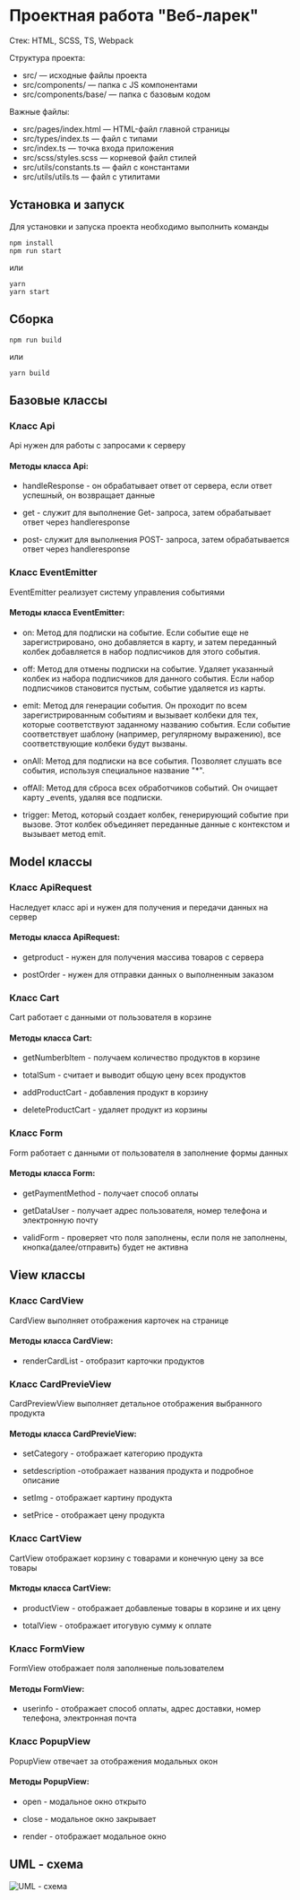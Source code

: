 # Проектная работа "Веб-ларек"

Стек: HTML, SCSS, TS, Webpack

Структура проекта:
- src/ — исходные файлы проекта
- src/components/ — папка с JS компонентами
- src/components/base/ — папка с базовым кодом

Важные файлы:
- src/pages/index.html — HTML-файл главной страницы
- src/types/index.ts — файл с типами
- src/index.ts — точка входа приложения
- src/scss/styles.scss — корневой файл стилей
- src/utils/constants.ts — файл с константами
- src/utils/utils.ts — файл с утилитами

## Установка и запуск
Для установки и запуска проекта необходимо выполнить команды

```
npm install
npm run start
```

или

```
yarn
yarn start
```
## Сборка

```
npm run build
```

или

```
yarn build
```


## Базовые классы 


### Класс Api  
Api нужен для работы с запросами к серверу

#### Методы класса Api:

- handleResponse - он обрабатывает ответ от сервера, если ответ успешный, он возвращает данные 

- get - служит для выполнение Get- запроса, затем обрабатывает ответ через handleresponse

- post- служит для выполнения POST- запроса, затем обрабатывается ответ через handleresponse


### Класс EventEmitter 
EventEmitter реализует систему управления событиями

#### Методы класса EventEmitter:

- on: Метод для подписки на событие. Если событие еще не зарегистрировано, оно добавляется в карту, и затем переданный колбек добавляется в набор подписчиков для этого события.

- off: Метод для отмены подписки на событие. Удаляет указанный колбек из набора подписчиков для данного события. Если набор подписчиков становится пустым, событие удаляется из карты.

- emit: Метод для генерации события. Он проходит по всем зарегистрированным событиям и вызывает колбеки для тех, которые соответствуют заданному названию события. Если событие соответствует шаблону (например, регулярному выражению), все соответствующие колбеки будут вызваны.

- onAll: Метод для подписки на все события. Позволяет слушать все события, используя специальное название "*".

- offAll: Метод для сброса всех обработчиков событий. Он очищает карту _events, удаляя все подписки.

- trigger: Метод, который создает колбек, генерирующий событие при вызове. Этот колбек объединяет переданные данные с контекстом и вызывает метод emit.


##  Model классы 


### Класс ApiRequest 
Наследует класс api и нужен для получения и передачи данных на сервер 

#### Методы класса ApiRequest:

- getproduct - нужен для получения массива товаров с сервера 

- postOrder - нужен для отправки данных о выполненным заказом 


### Класс Cart
Cart работает с данными от пользователя в корзине

#### Методы класса Cart: 

- getNumberbItem - получаем количество продуктов в корзине 
 
- totalSum - считает и выводит общую цену всех продуктов 

- addProductCart - добавления продукт в корзину 

- deleteProductCart - удаляет продукт из корзины 

### Класс Form
Form  работает с данными от пользователя в заполнение формы данных

#### Методы класса Form:

- getPaymentMethod - получает способ оплаты 

- getDataUser - получает адрес пользователя, номер телефона и электронную почту

- validForm - проверяет что поля заполнены, если поля не заполнены, кнопка(далее/отправить) будет не активна  


##  View классы

### Класс CardView
CardView выполняет отображения карточек на странице 

#### Методы класса CardView:

- renderСardList - отобразит карточки продуктов 


### Класс СardPrevieView
CardPreviewView выполняет детальное  отображения выбранного продукта 

#### Методы класса СardPrevieView:

- setCategory - отображает  категорию продукта 

- setdescription -отображает названия продукта и подробное описание 

- setImg - отображает  картину продукта

- setPrice - отображает цену продукта 


### Класс CartView 
CartView отображает корзину с товарами и конечную цену за все товары 

#### Мктоды класса CartView:

- productView - отображает добавленые товары в корзине и их цену 

- totalView - отображает итогувую сумму к оплате 


### Класс FormView
FormView отображает поля заполненые пользователем 

#### Методы FormView:

- userinfo - отображает способ оплаты, адрес доставки, номер телефона, электронная почта


### Класс PopupView
PopupView  отвечает за отображения модальных окон 

#### Методы  PopupView:

- open - модальное окно открыто

- close - модальное окно закрывает 

- render - отображает модальное окно 


## UML - схема 

![UML - схема](/src/images/UML.png)

